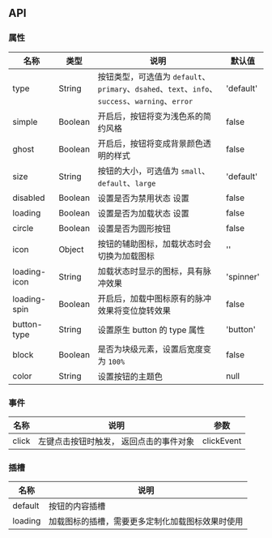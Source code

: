 ## API

### 属性

| 名称         | 类型    | 说明                                                                                             | 默认值    |
| ------------ | ------- | ------------------------------------------------------------------------------------------------ | --------- |
| type         | String  | 按钮类型，可选值为 `default`、`primary`、`dsahed`、`text`、`info`、`success`、`warning`、`error` | 'default' |
| simple       | Boolean | 开启后，按钮将变为浅色系的简约风格                                                               | false     |
| ghost        | Boolean | 开启后，按钮将变成背景颜色透明的样式                                                             | false     |
| size         | String  | 按钮的大小，可选值为 `small`、`default`、`large`                                                 | 'default' |
| disabled     | Boolean | 设置是否为禁用状态                         设置                                                          | false     |
| loading      | Boolean | 设置是否为加载状态                         设置                                                          | false     |
| circle       | Boolean | 设置是否为圆形按钮                                                                                   | false     |
| icon         | Object  | 按钮的辅助图标，加载状态时会切换为加载图标                                                       | ''        |
| loading-icon | String  | 加载状态时显示的图标，具有脉冲效果                                                               | 'spinner' |
| loading-spin | Boolean | 开启后，加载中图标原有的脉冲效果将变位旋转效果                                                   | false     |
| button-type  | String  | 设置原生 button 的 type 属性                                                                     | 'button'  |
| block        | Boolean | 是否为块级元素，设置后宽度变为 `100%`                                  | false     |
| color   | String  | 设置按钮的主题色                                                                               | null      |

### 事件

| 名称     | 说明                                    | 参数       |
| -------- | --------------------------------------- | ---------- |
| click | 左键点击按钮时触发， 返回点击的事件对象 | clickEvent |

### 插槽

| 名称    | 说明                                             |
| ------- | ------------------------------------------------ |
| default | 按钮的内容插槽                                   |
| loading | 加载图标的插槽，需要更多定制化加载图标效果时使用 |

